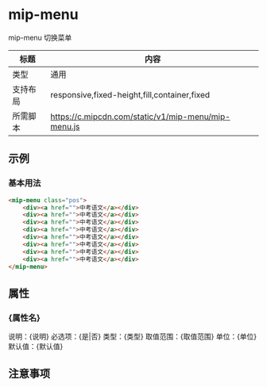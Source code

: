 # mip-menu

mip-menu 切换菜单

标题|内容
----|----
类型|通用
支持布局|responsive,fixed-height,fill,container,fixed
所需脚本|https://c.mipcdn.com/static/v1/mip-menu/mip-menu.js

## 示例

### 基本用法
```html
<mip-menu class="pos">
    <div><a href="">中考语文</a></div>
    <div><a href="">中考语文</a></div>
    <div><a href="">中考语文</a></div>
    <div><a href="">中考语文</a></div>
    <div><a href="">中考语文</a></div>
    <div><a href="">中考语文</a></div>
    <div><a href="">中考语文</a></div>
    <div><a href="">中考语文</a></div>
</mip-menu>
```

## 属性

### {属性名}

说明：{说明}
必选项：{是|否}
类型：{类型}
取值范围：{取值范围}
单位：{单位}
默认值：{默认值}

## 注意事项

